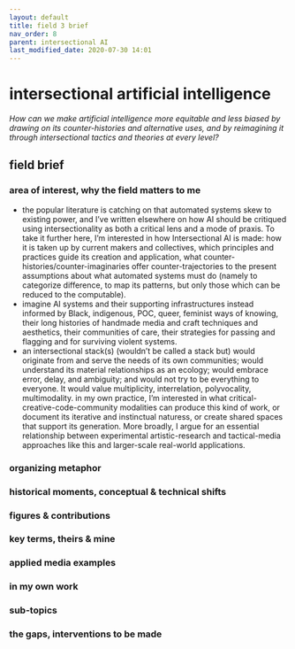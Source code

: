 ```yaml
---
layout: default
title: field 3 brief
nav_order: 8
parent: intersectional AI
last_modified_date: 2020-07-30 14:01
---
```


# intersectional artificial intelligence

_How can we make artificial intelligence more equitable and less biased by drawing on its counter-histories and alternative uses, and by reimagining it through intersectional tactics and theories at every level?_

## field brief

### area of interest, why the field matters to me

- the popular literature is catching on that automated systems skew to existing power, and I’ve written elsewhere on how AI should be critiqued using intersectionality as both a critical lens and a mode of praxis. To take it further here, I’m interested in how Intersectional AI is made: how it is taken up by current makers and collectives, which principles and practices guide its creation and application, what counter-histories/counter-imaginaries offer counter-trajectories to the present assumptions about what automated systems must do (namely to categorize difference, to map its patterns, but only those which can be reduced to the computable). 
-  imagine AI systems and their supporting infrastructures instead informed by Black, indigenous, POC, queer, feminist ways of knowing, their long histories of handmade media and craft techniques and aesthetics, their communities of care, their strategies for passing and flagging and for surviving violent systems. 
- an intersectional stack(s) (wouldn’t be called a stack but) would originate from and serve the needs of its own communities; would understand its material relationships as an ecology; would embrace error, delay, and ambiguity; and would not try to be everything to everyone. It would value multiplicity, interrelation, polyvocality, multimodality. in my own practice, I’m interested in what critical-creative-code-community modalities can produce this kind of work, or document its iterative and instinctual naturess, or create shared spaces that support its generation. More broadly, I argue for an essential relationship between experimental artistic-research and tactical-media approaches like this and larger-scale real-world applications.

### organizing metaphor

### historical moments, conceptual & technical shifts

### figures & contributions

### key terms, theirs & mine

### applied media examples

### in my own work

### sub-topics

### the gaps, interventions to be made
